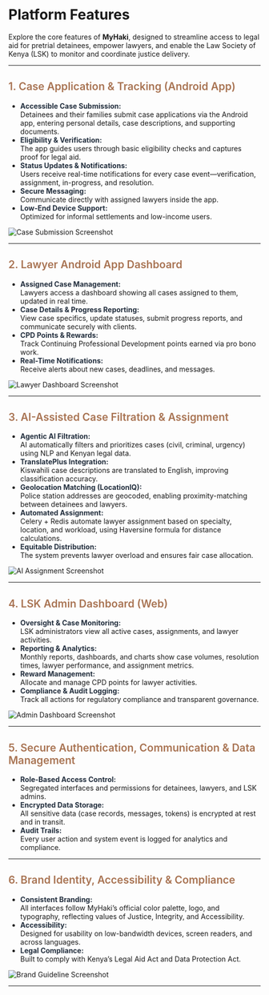 # Platform Features

Explore the core features of **MyHaki**, designed to streamline access to legal aid for pretrial detainees, empower lawyers, and enable the Law Society of Kenya (LSK) to monitor and coordinate justice delivery.

---

## <span style="font-weight: 600; color: #A87352;">1. Case Application & Tracking (Android App)</span>

- <span style="color: #232f3e;"><b>Accessible Case Submission:</b></span>  
  Detainees and their families submit case applications via the Android app, entering personal details, case descriptions, and supporting documents.
- <span style="color: #232f3e;"><b>Eligibility & Verification:</b></span>  
  The app guides users through basic eligibility checks and captures proof for legal aid.
- <span style="color: #232f3e;"><b>Status Updates & Notifications:</b></span>  
  Users receive real-time notifications for every case event—verification, assignment, in-progress, and resolution.
- <span style="color: #232f3e;"><b>Secure Messaging:</b></span>  
  Communicate directly with assigned lawyers inside the app.
- <span style="color: #232f3e;"><b>Low-End Device Support:</b></span>  
  Optimized for informal settlements and low-income users.

![Case Submission Screenshot](images/case-submission.png)

---

## <span style="font-weight: 600; color: #A87352;">2. Lawyer Android App Dashboard</span>

- <span style="color: #232f3e;"><b>Assigned Case Management:</b></span>  
  Lawyers access a dashboard showing all cases assigned to them, updated in real time.
- <span style="color: #232f3e;"><b>Case Details & Progress Reporting:</b></span>  
  View case specifics, update statuses, submit progress reports, and communicate securely with clients.
- <span style="color: #232f3e;"><b>CPD Points & Rewards:</b></span>  
  Track Continuing Professional Development points earned via pro bono work.
- <span style="color: #232f3e;"><b>Real-Time Notifications:</b></span>  
  Receive alerts about new cases, deadlines, and messages.

![Lawyer Dashboard Screenshot](images/lawyer-dashboard.png)

---

## <span style="font-weight: 600; color: #A87352;">3. AI-Assisted Case Filtration & Assignment</span>

- <span style="color: #232f3e;"><b>Agentic AI Filtration:</b></span>  
  AI automatically filters and prioritizes cases (civil, criminal, urgency) using NLP and Kenyan legal data.
- <span style="color: #232f3e;"><b>TranslatePlus Integration:</b></span>  
  Kiswahili case descriptions are translated to English, improving classification accuracy.
- <span style="color: #232f3e;"><b>Geolocation Matching (LocationIQ):</b></span>  
  Police station addresses are geocoded, enabling proximity-matching between detainees and lawyers.
- <span style="color: #232f3e;"><b>Automated Assignment:</b></span>  
  Celery + Redis automate lawyer assignment based on specialty, location, and workload, using Haversine formula for distance calculations.
- <span style="color: #232f3e;"><b>Equitable Distribution:</b></span>  
  The system prevents lawyer overload and ensures fair case allocation.

![AI Assignment Screenshot](images/case-assignment.png)

---

## <span style="font-weight: 600; color: #A87352;">4. LSK Admin Dashboard (Web)</span>

- <span style="color: #232f3e;"><b>Oversight & Case Monitoring:</b></span>  
  LSK administrators view all active cases, assignments, and lawyer activities.
- <span style="color: #232f3e;"><b>Reporting & Analytics:</b></span>  
  Monthly reports, dashboards, and charts show case volumes, resolution times, lawyer performance, and assignment metrics.
- <span style="color: #232f3e;"><b>Reward Management:</b></span>  
  Allocate and manage CPD points for lawyer activities.
- <span style="color: #232f3e;"><b>Compliance & Audit Logging:</b></span>  
  Track all actions for regulatory compliance and transparent governance.

![Admin Dashboard Screenshot](images/lsk-dashboard.png)

---

## <span style="font-weight: 600; color: #A87352;">5. Secure Authentication, Communication & Data Management</span>

- <span style="color: #232f3e;"><b>Role-Based Access Control:</b></span>  
  Segregated interfaces and permissions for detainees, lawyers, and LSK admins.
- <span style="color: #232f3e;"><b>Encrypted Data Storage:</b></span>  
  All sensitive data (case records, messages, tokens) is encrypted at rest and in transit.
- <span style="color: #232f3e;"><b>Audit Trails:</b></span>  
  Every user action and system event is logged for analytics and compliance.

---

## <span style="font-weight: 600; color: #A87352;">6. Brand Identity, Accessibility & Compliance</span>

- <span style="color: #232f3e;"><b>Consistent Branding:</b></span>  
  All interfaces follow MyHaki’s official color palette, logo, and typography, reflecting values of Justice, Integrity, and Accessibility.
- <span style="color: #232f3e;"><b>Accessibility:</b></span>  
  Designed for usability on low-bandwidth devices, screen readers, and across languages.
- <span style="color: #232f3e;"><b>Legal Compliance:</b></span>  
  Built to comply with Kenya’s Legal Aid Act and Data Protection Act.

![Brand Guideline Screenshot](images/brand-guideline.png)

---

<style>
.api-block {
  background: #621616;
  border-radius: 10px;
  padding: 18px 18px 10px 18px;
  margin: 18px 0 24px 0;
  overflow-x: auto;
  font-size: 1.09em;
  font-family: 'Fira Mono', 'Consolas', 'monospace';
}
.api-dark {
  background: #621616 !important;
  color: #fff !important;
  border-radius: 6px;
  padding: 12px 14px 8px 14px;
  margin: 0;
  font-size: 1em;
  font-family: 'Fira Mono', 'Consolas', 'monospace';
}
</style>